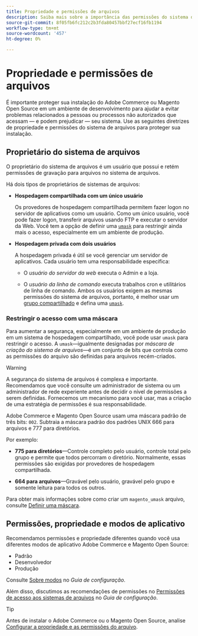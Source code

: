 ```yaml
---
title: Propriedade e permissões de arquivos
description: Saiba mais sobre a importância das permissões do sistema de arquivos ao trabalhar com instalações locais do Adobe Commerce e Magento Open Source.
source-git-commit: 8f05fb6fc212c2b3fda80457bbf27ecf16fb1194
workflow-type: tm+mt
source-wordcount: '457'
ht-degree: 0%

---
```



# Propriedade e permissões de arquivos

É importante proteger sua instalação do Adobe Commerce ou Magento Open Source em um ambiente de desenvolvimento para ajudar a evitar problemas relacionados a pessoas ou processos não autorizados que acessam — e podem prejudicar — seu sistema. Use as seguintes diretrizes de propriedade e permissões do sistema de arquivos para proteger sua instalação.

## Proprietário do sistema de arquivos

O proprietário do sistema de arquivos é um usuário que possui e retém permissões de gravação para arquivos no sistema de arquivos.

Há dois tipos de proprietários de sistemas de arquivos:

- **Hospedagem compartilhada com um único usuário**

   Os provedores de hospedagem compartilhada permitem fazer logon no servidor de aplicativos como um usuário. Como um único usuário, você pode fazer logon, transferir arquivos usando FTP e executar o servidor da Web. Você tem a opção de definir uma [`umask`](#restrict-access-with-a-umask) para restringir ainda mais o acesso, especialmente em um ambiente de produção.

- **Hospedagem privada com dois usuários**

   A hospedagem privada é útil se você gerenciar um servidor de aplicativos. Cada usuário tem uma responsabilidade específica:

   - O _usuário do servidor da web_ executa o Admin e a loja.

   - O _usuário da linha de comando_ executa trabalhos cron e utilitários de linha de comando.
   Ambos os usuários exigem as mesmas permissões do sistema de arquivos, portanto, é melhor usar um [grupo compartilhado](configure-permissions.md#set-ownership-and-permissions-for-two-users) e defina uma [`umask`](#restrict-access-with-a-umask).

### Restringir o acesso com uma máscara

Para aumentar a segurança, especialmente em um ambiente de produção em um sistema de hospedagem compartilhado, você pode usar `umask` para restringir o acesso. A `umask`—igualmente designadas por _máscara de criação do sistema de arquivos_—é um conjunto de bits que controla como as permissões do arquivo são definidas para arquivos recém-criados.

>[!WARNING]
>
>A segurança do sistema de arquivos é complexa e importante. Recomendamos que você consulte um administrador de sistema ou um administrador de rede experiente antes de decidir o nível de permissões a serem definidas. Fornecemos um mecanismo para você usar, mas a criação de uma estratégia de permissões é sua responsabilidade.

Adobe Commerce e Magento Open Source usam uma máscara padrão de três bits: `002`. Subtraia a máscara padrão dos padrões UNIX 666 para arquivos e 777 para diretórios.

Por exemplo:

- **775 para diretórios**—Controle completo pelo usuário, controle total pelo grupo e permite que todos percorram o diretório. Normalmente, essas permissões são exigidas por provedores de hospedagem compartilhada.

- **664 para arquivos**—Gravável pelo usuário, gravável pelo grupo e somente leitura para todos os outros.

Para obter mais informações sobre como criar um `magento_umask` arquivo, consulte [Definir uma máscara](../../next-steps/set-umask.md).

## Permissões, propriedade e modos de aplicativo

Recomendamos permissões e propriedade diferentes quando você usa diferentes modos de aplicativo Adobe Commerce e Magento Open Source:

- Padrão
- Desenvolvedor
- Produção

Consulte [Sobre modos](../../../configuration/bootstrap/application-modes.md) no _Guia de configuração_.

Além disso, discutimos as recomendações de permissões no [Permissões de acesso aos sistemas de arquivos](../../../configuration/deployment/file-system-permissions.md) no _Guia de configuração_.

>[!TIP]
>
>Antes de instalar o Adobe Commerce ou o Magento Open Source, analise [Configurar a propriedade e as permissões do arquivo](configure-permissions.md).
